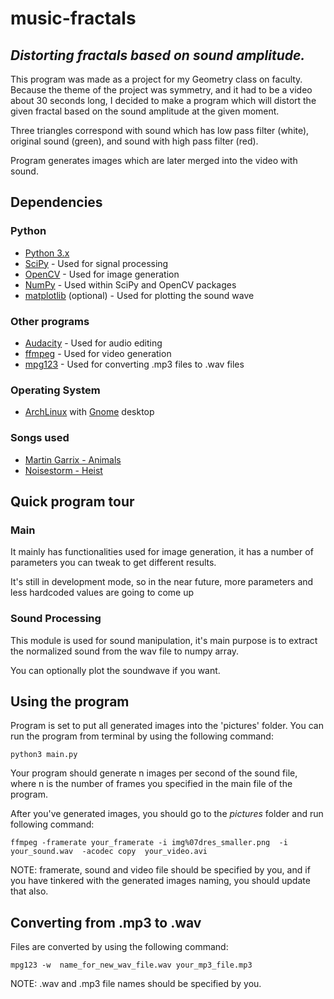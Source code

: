 # music-fractals

## *Distorting fractals based on sound amplitude.*


This program was made as a project for my Geometry class on faculty. Because the theme of the project was symmetry, and it had to be a video about 30 seconds long, I decided to make a program which will distort the given fractal based on the sound amplitude at the given moment.

Three triangles correspond with sound which has low pass filter (white), original sound (green), and sound with high pass filter (red).

Program generates images which are later merged into the video with sound.

## Dependencies

### Python

- [Python 3.x](https://www.python.org/)
- [SciPy](https://www.scipy.org/) - Used for signal processing
- [OpenCV](https://opencv.org/) - Used for image generation
- [NumPy](https://www.numpy.org/) - Used within SciPy and OpenCV packages
- [matplotlib](https://matplotlib.org/) (optional) - Used for plotting the sound wave 

### Other programs

- [Audacity](https://www.audacityteam.org/) - Used for audio editing
- [ffmpeg](https://ffmpeg.org/) - Used for video generation
- [mpg123](https://mpg123.de/) - Used for converting .mp3 files to .wav files

### Operating System

- [ArchLinux](https://www.archlinux.org/) with [Gnome](https://www.gnome.org/) desktop

### Songs used
- [Martin Garrix - Animals](https://www.youtube.com/watch?v=gCYcHz2k5x0)
- [Noisestorm - Heist](https://www.youtube.com/watch?v=YXYYCFaUUHQ)

## Quick program tour

### Main

It mainly has functionalities used for image generation, it has a number of parameters you can tweak to get different results. 

It's still in development mode, so in the near future, more parameters and less hardcoded values are going to come up

### Sound Processing

This module is used for sound manipulation, it's main purpose is to extract the normalized sound from the wav file to numpy array.

You can optionally plot the soundwave if you want.

## Using the program

Program is set to put all generated images into the 'pictures' folder. You can run the program from terminal by using the following command:

`python3 main.py`

Your program should generate n images per second of the sound file, where n is the number of frames you specified in the main file of the program.

After you've generated images, you should go to the *pictures* folder and run following command:

`ffmpeg -framerate your_framerate -i img%07dres_smaller.png  -i  your_sound.wav  -acodec copy  your_video.avi`

NOTE: framerate, sound and video file should be specified by you, and if you have tinkered with the generated images naming, you should update that also.


## Converting from .mp3 to .wav

Files are converted by using the following command:

`mpg123 -w  name_for_new_wav_file.wav your_mp3_file.mp3`

NOTE: .wav and .mp3 file names should be specified by you.

